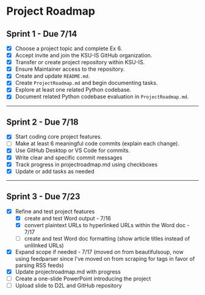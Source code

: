 # Project Roadmap

## Sprint 1 - Due 7/14

- [x] Choose a project topic and complete Ex 6.
- [x] Accept invite and join the KSU-IS GitHub organization.
- [x] Transfer or create project repository within KSU-IS.
- [x] Ensure Maintainer access to the repository.
- [x] Create and update `README.md`.
- [x] Create `ProjectRoadmap.md` and begin documenting tasks.
- [x] Explore at least one related Python codebase.
- [x] Document related Python codebase evaluation in `ProjectRoadmap.md`.

---

## Sprint 2 - Due 7/18

- [x] Start coding core project features.
- [ ] Make at least 6 meaningful code commits (explain each change).
- [x] Use GitHub Desktop or VS Code for commits.
- [x] Write clear and specific commit messages
- [x] Track progress in projectroadmap.md using checkboxes
- [x] Update or add tasks as needed

---

## Sprint 3 - Due 7/23

- [x] Refine and test project features
    - [x] create and test Word output - 7/16
    - [x] convert plaintext URLs to hyperlinked URLs within the Word doc - 7/17
    - [ ] create and test Word doc formatting (show article titles instead of unlilnked URLs)
- [x] Expand scope if needed - 7/17 (moved on from beautifulsoup, now using feedparser since I've moved on from scraping for <a> tags in favor of parsing RSS feeds)
- [x] Update projectroadmap.md with progress
- [ ] Create a one-slide PowerPoint introducing the project
- [ ] Upload slide to D2L and GitHub repository
